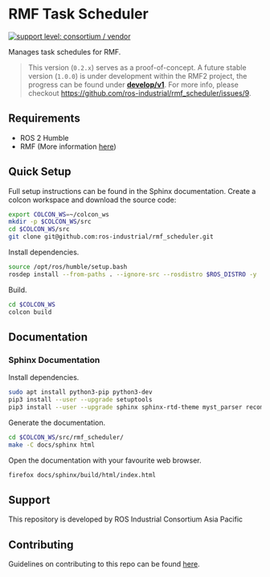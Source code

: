 # RMF Task Scheduler

[![support level: consortium / vendor](https://img.shields.io/badge/support%20level-consortium-brightgreen.svg)](http://rosindustrial.org/news/2016/10/7/better-supporting-a-growing-ros-industrial-software-platform)


Manages task schedules for RMF.

> This version (`0.2.x`) serves as a proof-of-concept.
> A future stable version (`1.0.0`) is under development within the RMF2 project,
> the progress can be found under [**develop/v1**](https://github.com/ros-industrial/rmf_scheduler/tree/develop/v1).
> For more info, please checkout <https://github.com/ros-industrial/rmf_scheduler/issues/9>.

## Requirements

* ROS 2 Humble
* RMF (More information [here](https://github.com/open-rmf/rmf))

## Quick Setup

Full setup instructions can be found in the Sphinx documentation.
Create a colcon workspace and download the source code:

```bash
export COLCON_WS=~/colcon_ws
mkdir -p $COLCON_WS/src
cd $COLCON_WS/src
git clone git@github.com:ros-industrial/rmf_scheduler.git
```

Install dependencies.
```bash
source /opt/ros/humble/setup.bash
rosdep install --from-paths . --ignore-src --rosdistro $ROS_DISTRO -y
```

Build.
```bash
cd $COLCON_WS
colcon build
```

## Documentation

### Sphinx Documentation

Install dependencies.

```bash
sudo apt install python3-pip python3-dev
pip3 install --user --upgrade setuptools
pip3 install --user --upgrade sphinx sphinx-rtd-theme myst_parser recommonmark sphinxcontrib-jquery
```

Generate the documentation.

```bash
cd $COLCON_WS/src/rmf_scheduler/
make -C docs/sphinx html
```

Open the documentation with your favourite web browser.

```bash
firefox docs/sphinx/build/html/index.html
```

## Support

This repository is developed by ROS Industrial Consortium Asia Pacific

## Contributing
Guidelines on contributing to this repo can be found [here](CONTRIBUTING.md).
